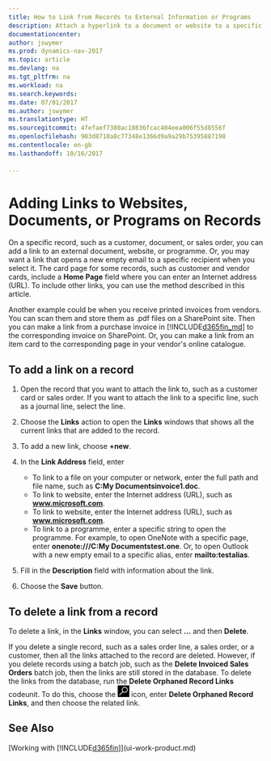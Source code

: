 ```yaml
---
title: How to Link from Records to External Information or Programs
description: Attach a hyperlink to a document or website to a specific record, such as a customer or document.
documentationcenter: 
author: jswymer
ms.prod: dynamics-nav-2017
ms.topic: article
ms.devlang: na
ms.tgt_pltfrm: na
ms.workload: na
ms.search.keywords: 
ms.date: 07/01/2017
ms.author: jswymer
ms.translationtype: HT
ms.sourcegitcommit: 4fefaef7380ac10836fcac404eea006f55d8556f
ms.openlocfilehash: 903d8710a8c77348e1366d9a9a29b75395887198
ms.contentlocale: en-gb
ms.lasthandoff: 10/16/2017

---
```

# <a name="adding-links-to-websites-documents-or-programs-on-records"></a>Adding Links to Websites, Documents, or Programs on Records
On a specific record, such as a customer, document, or sales order, you can add a link to an external document, website, or programme. Or, you may want a link that opens a new empty email to a specific recipient when you select it. The card page for some records, such as customer and vendor cards, include a **Home Page** field where you can enter an Internet address (URL). To include other links, you can use the method described in this article.

Another example could be when you receive printed invoices from vendors. You can scan them and store them as .pdf files on a SharePoint site. Then you can make a link from a purchase invoice in [!INCLUDE[d365fin_md](includes/d365fin_md.md)] to the corresponding invoice on  SharePoint. Or, you can make a link from an item card to the corresponding page in your vendor's online catalogue.
  
## <a name="to-add-a-link-on-a-record"></a>To add a link on a record   
  
1.  Open the record that you want to attach the link to, such as a customer card or sales order. If you want to attach the link to a specific line, such as a journal line, select the line.  
  
2.  Choose the **Links** action to open the **Links** windows that shows all the current links that are added to the record.

3. To add a new link, choose **+new**. 
  
4.  In the **Link Address** field, enter

    -   To link to a file on your computer or network, enter the full path and file name, such as  **C:My Documentsinvoice1.doc**.
    -   To link to website, enter the Internet address (URL), such as **www.microsoft.com**. 
    -   To link to website, enter the Internet address (URL), such as **www.microsoft.com**. 
    -   To link to a programme, enter a specific string to open the programme. For example, to open OneNote with a specific page, enter **onenote:///C:My Documentstest.one**. Or, to open Outlook with a new empty email to a specific alias, enter **mailto:testalias**.  
  
5.  Fill in the **Description** field with information about the link.  
  
6.  Choose the **Save** button.  
  
## <a name="to-delete-a-link-from-a-record"></a>To delete a link from a record  
  
To delete a link, in the **Links** window, you can select **...** and then **Delete**.

If you delete a single record, such as a sales order line, a sales order, or a customer, then all the links attached to the record are deleted. However, if you delete records using a batch job, such as the **Delete Invoiced Sales Orders** batch job, then the links are still stored in the database. To delete the links from the database, run the **Delete Orphaned Record Links** codeunit. To do this, choose the ![Search for Page or Report](media/ui-search/search_small.png "Search for Page or Report icon") icon, enter **Delete Orphaned Record Links**, and then choose the related link.   
  
<!-- ### To run delete orphaned record links  
  
1.  Choose the ![Search for Page or Report](media/ui-search/search_small.png "Search for Page or Report icon") icon, enter **Data Deletion**, and then choose the related link.  
  
2.  On the **Data Deletion** page, choose **Tasks**, and then choose **Delete Orphaned Record Links**.  -->
  
## <a name="see-also"></a>See Also  
[Working with [!INCLUDE[d365fin](includes/d365fin_md.md)]](ui-work-product.md)  
